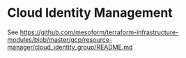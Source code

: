 # Cloud Identity Management

See https://github.com/mesoform/terraform-infrastructure-modules/blob/master/gcp/resource-manager/cloud_identity_group/README.md
